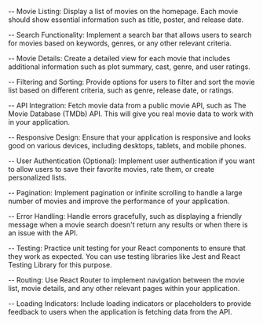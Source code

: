 -- Movie Listing:
Display a list of movies on the homepage. Each movie should show essential information such as title, poster, and release date.

-- Search Functionality:
Implement a search bar that allows users to search for movies based on keywords, genres, or any other relevant criteria.

-- Movie Details:
Create a detailed view for each movie that includes additional information such as plot summary, cast, genre, and user ratings.

-- Filtering and Sorting:
Provide options for users to filter and sort the movie list based on different criteria, such as genre, release date, or ratings.

-- API Integration:
Fetch movie data from a public movie API, such as The Movie Database (TMDb) API. This will give you real movie data to work with in your application.

-- Responsive Design:
Ensure that your application is responsive and looks good on various devices, including desktops, tablets, and mobile phones.

-- User Authentication (Optional):
Implement user authentication if you want to allow users to save their favorite movies, rate them, or create personalized lists.

-- Pagination:
Implement pagination or infinite scrolling to handle a large number of movies and improve the performance of your application.

-- Error Handling:
Handle errors gracefully, such as displaying a friendly message when a movie search doesn't return any results or when there is an issue with the API.

-- Testing:
Practice unit testing for your React components to ensure that they work as expected. You can use testing libraries like Jest and React Testing Library for this purpose.

-- Routing:
Use React Router to implement navigation between the movie list, movie details, and any other relevant pages within your application.

-- Loading Indicators:
Include loading indicators or placeholders to provide feedback to users when the application is fetching data from the API.


